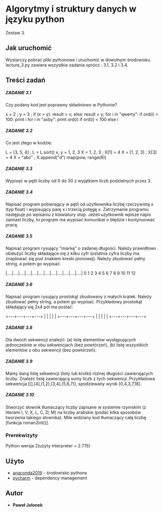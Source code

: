 # Algorytmy i struktury danych w języku python 

Zestaw 3.

## Jak uruchomić

Wystarczy pobrać pliki pythonowe i uruchomić w dowolnym środowisku.
lecture_3.py zawiera wszystkie zadania oprócz : 3.1, 3.2 i 3.4.
## Treści zadań
##### ZADANIE 3.1
Czy podany kod jest poprawny składniowo w Pythonie?

x = 2 ; y = 3 ;
if (x > y):
    result = x;
else:
    result = y;
for i in "qwerty": if ord(i) < 100: print i
for i in "axby": print ord(i) if ord(i) < 100 else i
##### ZADANIE 3.2
Co jest złego w kodzie:

L = [3, 5, 4] ; L = L.sort()
x, y = 1, 2, 3
X = 1, 2, 3 ; X[1] = 4
X = [1, 2, 3] ; X[3] = 4
X = "abc" ; X.append("d")
map(pow, range(8))
##### ZADANIE 3.3
Wypisać w pętli liczby od 0 do 30 z wyjątkiem liczb podzielnych przez 3.

##### ZADANIE 3.4
Napisać program pobierający w pętli od użytkownika liczbę rzeczywistą x (typ float) i wypisujący parę x i trzecią potęgę x. Zatrzymanie programu następuje po wpisaniu z klawiatury stop. Jeżeli użytkownik wpisze napis zamiast liczby, to program ma wypisać komunikat o błędzie i kontynuować pracę.

##### ZADANIE 3.5
Napisać program rysujący "miarkę" o zadanej długości. Należy prawidłowo obsłużyć liczby składające się z kilku cyfr (ostatnia cyfra liczby ma znajdować się pod znakiem kreski pionowej). Należy zbudować pełny string, a potem go wypisać.

|....|....|....|....|....|....|....|....|....|....|....|....|
0    1    2    3    4    5    6    7    8    9   10   11   12
##### ZADANIE 3.6
Napisać program rysujący prostokąt zbudowany z małych kratek. Należy zbudować pełny string, a potem go wypisać. Przykładowy prostokąt składający się 2x4 pól ma postać:

+---+---+---+---+
|   |   |   |   |
+---+---+---+---+
|   |   |   |   | 
+---+---+---+---+

##### ZADANIE 3.8
Dla dwóch sekwencji znaleźć: (a) listę elementów występujących jednocześnie w obu sekwencjach (bez powtórzeń), (b) listę wszystkich elementów z obu sekwencji (bez powtórzeń).

##### ZADANIE 3.9
Mamy daną listę sekwencji (listy lub krotki) różnej długości zawierających liczby. Znaleźć listę zawierającą sumy liczb z tych sekwencji. Przykładowa sekwencja [[],[4],(1,2),[3,4],(5,6,7)], spodziewany wynik [0,4,3,7,18].

##### ZADANIE 3.10
Stworzyć słownik tłumaczący liczby zapisane w systemie rzymskim (z literami I, V, X, L, C, D, M) na liczby arabskie (podać kilka sposobów tworzenia takiego słownika). Mile widziany kod tłumaczący całą liczbę [funkcja roman2int()].
### Prerekwizyty

Python wersja 2(użyty interpreter = 2.7.15)

## Użyto

* [anaconda2019](https://www.anaconda.com/distribution/) - środowisko pythona
* [pycharm](https://www.jetbrains.com/pycharm/download/) - dependency management

## Autor

* **Paweł Jelonek** 